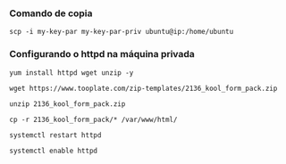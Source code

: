 ### Comando de copia

    scp -i my-key-par my-key-par-priv ubuntu@ip:/home/ubuntu

### Configurando o httpd na máquina privada

    yum install httpd wget unzip -y
    
    wget https://www.tooplate.com/zip-templates/2136_kool_form_pack.zip

    unzip 2136_kool_form_pack.zip

    cp -r 2136_kool_form_pack/* /var/www/html/

    systemctl restart httpd

    systemctl enable httpd



    

